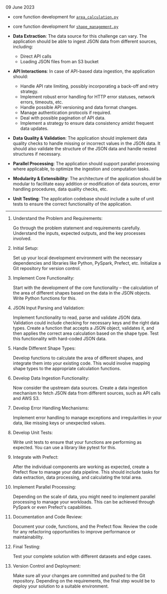 09 June 2023
- core function development for [`area_calculation.py`](../src/v2/area_calculation.py)
- core function development for [`shape_management.py`](../src/v2/shape_management.py)





- **Data Extraction**: The data source for this challenge can vary. The application should be able to ingest JSON data from different sources, including:
    - Direct API calls
    - Loading JSON files from an S3 bucket
- **API Interactions**: In case of API-based data ingestion, the application should:
    - Handle API rate limiting, possibly incorporating a back-off and retry strategy.
    - Implement robust error handling for HTTP error statuses, network errors, timeouts, etc.
    - Handle possible API versioning and data format changes.
    - Manage authentication protocols if required.
    - Deal with possible pagination of API data.
    - Implement a strategy to ensure data consistency amidst frequent data updates.
- **Data Quality & Validation**: The application should implement data quality checks to handle missing or incorrect values in the JSON data. It should also validate the structure of the JSON data and handle nested structures if necessary.
    
- **Parallel Processing**: The application should support parallel processing where applicable, to optimize the ingestion and computation tasks.
    
- **Modularity & Extensibility**: The architecture of the application should be modular to facilitate easy addition or modification of data sources, error handling procedures, data quality checks, etc.
    
- **Unit Testing**: The application codebase should include a suite of unit tests to ensure the correct functionality of the application.

---

1. Understand the Problem and Requirements:

    Go through the problem statement and requirements carefully.
    Understand the inputs, expected outputs, and the key processes involved.

2. Initial Setup:

    Set up your local development environment with the necessary dependencies and libraries like Python, PySpark, Prefect, etc.
    Initialize a Git repository for version control.

3. Implement Core Functionality:

    Start with the development of the core functionality – the calculation of the area of different shapes based on the data in the JSON objects. Write Python functions for this.

4. JSON Input Parsing and Validation:

    Implement functionality to read, parse and validate JSON data. Validation could include checking for necessary keys and the right data types. Create a function that accepts a JSON object, validates it, and then applies the correct area calculation based on the shape type. Test this functionality with hard-coded JSON data.

5. Handle Different Shape Types:

    Develop functions to calculate the area of different shapes, and integrate them into your existing code. This would involve mapping shape types to the appropriate calculation functions.

6. Develop Data Ingestion Functionality:

    Now consider the upstream data sources. Create a data ingestion mechanism to fetch JSON data from different sources, such as API calls and AWS S3.

7. Develop Error Handling Mechanisms:

    Implement error handling to manage exceptions and irregularities in your data, like missing keys or unexpected values.

8. Develop Unit Tests:

    Write unit tests to ensure that your functions are performing as expected. You can use a library like pytest for this.

9. Integrate with Prefect:

    After the individual components are working as expected, create a Prefect flow to manage your data pipeline. This should include tasks for data extraction, data processing, and calculating the total area.

10. Implement Parallel Processing:

    Depending on the scale of data, you might need to implement parallel processing to manage your workloads. This can be achieved through PySpark or even Prefect's capabilities.

11. Documentation and Code Review:

    Document your code, functions, and the Prefect flow.
    Review the code for any refactoring opportunities to improve performance or maintainability.

12. Final Testing:

    Test your complete solution with different datasets and edge cases.

13. Version Control and Deployment:

    Make sure all your changes are committed and pushed to the Git repository.
    Depending on the requirements, the final step would be to deploy your solution to a suitable environment.
